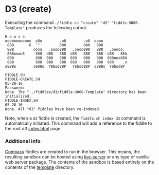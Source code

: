 D3 (create)
======

Executing the command `./fiddle.sh "create" "d3" "fiddle-0000-Template"` produces the following output.

    H o u s e
    oooooooooooo  o8o        .o8        .o8  oooo
     888       8  `"'        888        888   888
     888         oooo   .oooo888   .oooo888   888   .ooooo.
     888oooo8     888  d88   888  d88   888   888  d88   88b
     888          888  888   888  888   888   888  888ooo888
     888          888  888   888  888   888   888  888    .o
    o888o        o888o  Y8bod88P   Y8bod88P  o888o  Y8bod8P
    
    FIDDLE.SH
    FIDDLE-CREATE.SH
    05-28-16
    Password:
    Done. The "../fiddles/d3/fiddle-0000-Template" directory has been initialized.
    FIDDLE-INDEX.SH
    05-28-16
    Done. All "d3" fiddles have been re-indexed.
    
Note, when a `d3` fiddle is created, the `fiddle.sh index d3` command is automatically initiated.  This 
command will add a reference to the fiddle to the root d3 [index.html](index.html) page.

### Additional Info

[Compass](../d3) fiddles are created to run in the browser.  This means, the resulting sandbox can
be hosted using [live-server](https://www.npmjs.com/package/live-server) or any type of vanilla web server
package. The contents of the sandbox is based entirely on the contents of the [template](template) directory.

